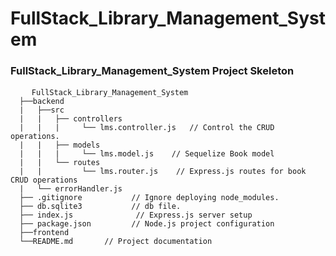 # FullStack_Library_Management_System

<h3>
FullStack_Library_Management_System Project Skeleton
</h3>
<div class="snippet-clipboard-content notranslate position-relative overflow-auto" data-snippet-clipboard-copy-content="
  ├──backend
  |   ├──src
  |   |   ├── controllers
  |   |   |     └── lms.controller.js  // Control the CRUD operations.
  |   |   ├── models
  |   |   |     └── lms.model.js    // Sequelize Book model 
  |   |   └── routes
  |   |         └── lms.router.js    // Express.js routes for book CRUD operations 
  |   └── errorHandler.js
  ├── .gitignore           // Ignore deploying node_modules.
  ├── db.sqlite3           // db file.
  ├── index.js              // Express.js server setup
  ├── package.json         // Node.js project configuration
  ├──frontend
  └──README.md       // Project documentation
">
  <pre class="notranslate">
    <code>FullStack_Library_Management_System
  ├──backend
  |   ├──src
  |   |   ├── controllers
  |   |   |     └── lms.controller.js   // Control the CRUD operations.
  |   |   ├── models
  |   |   |     └── lms.model.js    // Sequelize Book model 
  |   |   └── routes
  |   |         └── lms.router.js    // Express.js routes for book CRUD operations 
  |   └── errorHandler.js
  ├── .gitignore           // Ignore deploying node_modules.
  ├── db.sqlite3           // db file.
  ├── index.js              // Express.js server setup
  ├── package.json         // Node.js project configuration
  ├──frontend
  └──README.md       // Project documentation
</code>
  </pre>
  </div>



